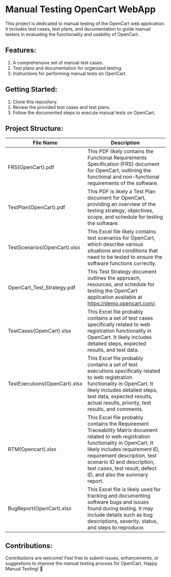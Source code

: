 # Manual Testing OpenCart WebApp
This project is dedicated to manual testing of the OpenCart web application. It includes test cases, test plans, and documentation to guide manual testers in evaluating the functionality and usability of OpenCart.

## Features:
1. A comprehensive set of manual test cases.
2. Test plans and documentation for organized testing.
3. Instructions for performing manual tests on OpenCart.


## Getting Started:

1. Clone this repository.
2. Review the provided test cases and test plans.
3. Follow the documented steps to execute manual tests on OpenCart.



## Project Structure:

| File Name | Description |
|--------------|-------------|
| FRS(OpenCart).pdf   | This PDF likely contains the Functional Requirements Specification (FRS) document for OpenCart, outlining the functional and non-functional requirements of the software. |
| TestPlan(OpenCart).pdf   | This PDF is likely a Test Plan document for OpenCart, providing an overview of the testing strategy, objectives, scope, and schedule for testing the software. | 
| TestScenarios(OpenCart).xlsx | This Excel file likely contains test scenarios for OpenCart, which describe various situations and conditions that need to be tested to ensure the software functions correctly. | 
| OpenCart_Test_Strategy.pdf | This Test Strategy document outlines the approach, resources, and schedule for testing the OpenCart application available at https://demo.opencart.com/. | 
| TestCases(OpenCart).xlsx | This Excel file probably contains a set of test cases specifically related to web registration functionality in OpenCart. It likely includes detailed steps, expected results, and test data. |
| TestExecutions(OpenCart).xlsx | This Excel file probably contains a set of test executions specifically related to web registration functionality in OpenCart. It likely includes detailed steps, test data, expected results, actual results, priority, test results, and comments. |
| RTM(Opencart).xlsx | This Excel file probably contains the Requirement Traceability Matrix document related to web registration functionality in OpenCart. It likely includes requirement ID, requirement description, test scenario ID and description, test cases, test result, defect ID, and also the summary report. |
| BugReport(OpenCart).xlsx | This Excel file is likely used for tracking and documenting software bugs and issues found during testing. It may include details such as bug descriptions, severity, status, and steps to reproduce. |

## Contributions:

Contributions are welcome! Feel free to submit issues, enhancements, or suggestions to improve the manual testing process for OpenCart.
Happy Manual Testing! 🚀



